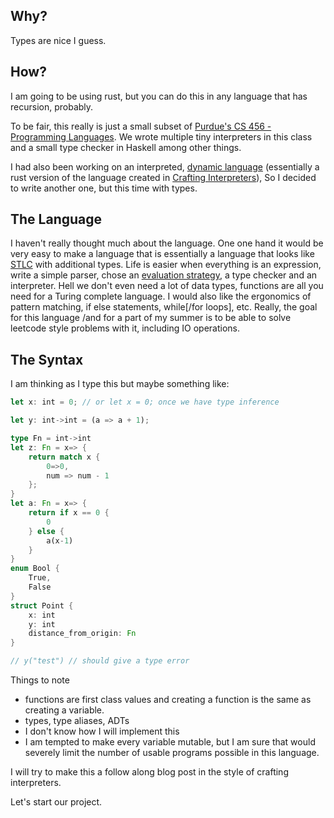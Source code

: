 ## Why?
Types are nice I guess.

## How?
I am going to be using rust, but you can do this in any language that has recursion, probably.

To be fair, this really is just a small subset of [Purdue's CS 456 - Programming Languages](https://www.cs.purdue.edu/homes/bendy/cs456/spring24/).
We wrote multiple tiny interpreters in this class and a small type checker in Haskell among other things. 

I had also been working on an interpreted, [dynamic language](https://github.com/hydrophobefireman/lox) (essentially a rust version of the language created in [Crafting Interpreters](https://craftinginterpreters.com/)), So I decided to write another one, but this time with types.

## The Language
I haven't really thought much about the language. One one hand it would be very easy to make a language that is essentially a language that looks like [STLC](https://en.wikipedia.org/wiki/Simply_typed_lambda_calculus)  with additional types.   Life is easier when everything is an expression, write a simple parser, chose an [evaluation strategy](https://en.wikipedia.org/wiki/Evaluation_strategy), a type checker and an interpreter. Hell we don't even need a lot of data types, functions are all you need for a Turing complete language. 
I would also like the ergonomics of pattern matching, if else statements, while\[/for loops], etc.
Really, the goal for this language /and for a part of my summer  is to be able to solve leetcode style problems with it, including IO operations. 

## The Syntax
I am thinking as I type this but maybe something like:
```rust
let x: int = 0; // or let x = 0; once we have type inference

let y: int->int = (a => a + 1);

type Fn = int->int
let z: Fn = x=> {
	return match x {
		0=>0,
		num => num - 1
	};
}
let a: Fn = x=> {
	return if x == 0 {
		0
	} else {
		a(x-1)
	}
}
enum Bool {
	True,
	False
}
struct Point {
	x: int
	y: int
	distance_from_origin: Fn
} 

// y("test") // should give a type error
```
Things to note
- functions are first class values and creating a function is the same as creating a variable. 
- types, type aliases, ADTs
- I don't know how I will implement this
- I am tempted to make every variable mutable, but I am sure that would severely limit the number of usable programs possible in this language.


I will try to make this a follow along blog post in the style of crafting interpreters.

Let's start our project. 
